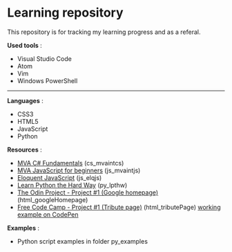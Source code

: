 # Learning repository

This repository is for tracking my learning progress and as a referal.

**Used tools** :

* Visual Studio Code
* Atom
* Vim
* Windows PowerShell

****

**Languages** :
* CSS3
* HTML5
* JavaScript
* Python

**Resources** :

* [MVA C# Fundamentals](https://mva.microsoft.com/en-US/training-courses/c-fundamentals-for-absolute-beginners-16169) (cs_mvaintcs)
* [MVA JavaScript for beginners](https://mva.microsoft.com/en-US/training-courses/javascript-fundamentals-for-absolute-beginners-14194?l=DmF3TY1eB_9500115888) (js_mvaintjs)
* [Eloquent JavaScript](http://eloquentjavascript.net/) (js_elqjs)
* [Learn Python the Hard Way](https://www.learnpythonthehardway.org/) (py_lpthw)
* [The Odin Project - Project #1 (Google homepage)](http://www.theodinproject.com/courses/web-development-101/lessons/html-css) (html_googleHomepage)
* [Free Code Camp - Project #1 (Tribute page)](https://www.freecodecamp.com/challenges/build-a-tribute-page) (html_tributePage) [working example on CodePen](https://codepen.io/MahonyCZ13/pen/GqLWaa)

**Examples** :

* Python script examples in folder py_examples
